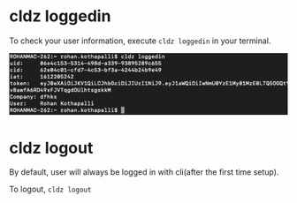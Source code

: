 
# cldz loggedin

To check your user information, execute ```cldz loggedin``` in your terminal.

![CLI_LOGGEDIN](../img/cli_loggedin.png) 

# cldz logout

By default, user will always be logged in with cli(after the first time setup).

To logout, ```cldz logout```